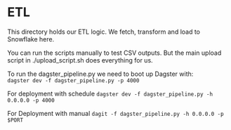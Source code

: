 # ETL

This directory holds our ETL logic. We fetch, transform and load to Snowflake here.  

You can run the scripts manually to test CSV outputs. But the main upload script in ./upload_script.sh does everything for us.

To run the dagster_pipeline.py we need to boot up Dagster with:  
```dagster dev -f dagster_pipeline.py -p 4000```  

For deployment with schedule
```dagster dev -f dagster_pipeline.py -h 0.0.0.0 -p 4000```

For Deployment with manual 
```dagit -f dagster_pipeline.py -h 0.0.0.0 -p $PORT```
